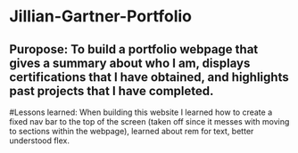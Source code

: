# Jillian-Gartner-Portfolio

## Puropose: To build a portfolio webpage that gives a summary about who I am, displays certifications that I have obtained, and highlights past projects that I have completed. 

#Lessons learned: When building this website I learned how to create a fixed nav bar to the top of the screen (taken off since it messes with moving to sections within the webpage), learned about rem for text, better understood flex.
